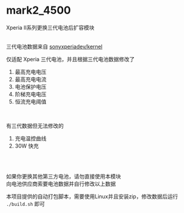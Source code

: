 # mark2_4500
Xperia II系列更换三代电池后扩容模块
<br />
<br />

三代电池数据来自 [sonyxperiadev/kernel](https://github.com/sonyxperiadev/kernel/tree/aosp/LA.UM.9.14.r1/arch/arm64/boot/dts/somc)
<br />

仅适配 Xperia 三代电池，并且根据三代电池数据修改了
1. 最高充电电压
2. 最高充电电流
3. 电池保护电压
4. 阶梯充电电压
5. 恒流充电阈值
<br />

有三代数据但无法修改的
1. 充电温控曲线
2. 30W 快充
<br />
<br />

如果你更换其他第三方电池，请勿直接使用本模块<br />
向电池供应商索要电池数据并自行修改以上数据
<br />

本项目提供的自动打包脚本，需要使用Linux并且安装zip，修改数据后运行 `./build.sh` 即可